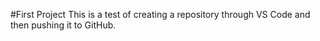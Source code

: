 #First Project
This is a test of creating a repository through VS Code and then pushing it to GitHub.